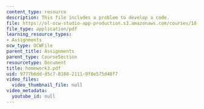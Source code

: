 ```yaml
---
content_type: resource
description: This file includes a problem to develop a code.
file: https://ol-ocw-studio-app-production.s3.amazonaws.com/courses/18-086-mathematical-methods-for-engineers-ii-spring-2006/9777b6ddd5c7818821119f8e575d48f7_homework3.pdf
file_type: application/pdf
learning_resource_types:
- Assignments
ocw_type: OCWFile
parent_title: Assignments
parent_type: CourseSection
resourcetype: Document
title: homework3.pdf
uid: 9777b6dd-d5c7-8188-2111-9f8e575d48f7
video_files:
  video_thumbnail_file: null
video_metadata:
  youtube_id: null
---
```


